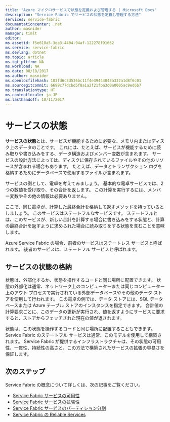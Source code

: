 ```yaml
---
title: "Azure マイクロサービスで状態を定義および管理する | Microsoft Docs"
description: "Service Fabric でサービスの状態を定義し管理する方法"
services: service-fabric
documentationcenter: .net
author: masnider
manager: timlt
editor: 
ms.assetid: f5e618a5-3ea3-4404-94af-122278f91652
ms.service: service-fabric
ms.devlang: dotnet
ms.topic: article
ms.tgt_pltfrm: NA
ms.workload: NA
ms.date: 08/18/2017
ms.author: masnider
ms.openlocfilehash: 103fd6c3d536bc11f4e39444043a332a1d8f6c01
ms.sourcegitcommit: 6699c77dcbd5f8a1a2f21fba3d0a0005ac9ed6b7
ms.translationtype: HT
ms.contentlocale: ja-JP
ms.lasthandoff: 10/11/2017
---
```

# <a name="service-state"></a>サービスの状態
**サービスの状態**とは、サービスが機能するために必要な、メモリ内またはディスク上のデータのことです。 これには、たとえば、サービスが機能するために読み取りや書き込みをする、データ構造およびメンバー変数が含まれます。 サービスの設計方法によっては、ディスクに保存されているファイルやその他のリソースが含まれる場合もあります。 たとえば、データとトランザクション ログを格納するためにデータベースで使用するファイルが含まれます。

サービスの例として、電卓を考えてみましょう。 基本的な電卓サービスでは、2 つの数値を受け取り、その合計を返します。 この計算を実行するには、メンバー変数やその他の情報は必要ありません。

ここで、同じ電卓が、計算した最終合計を格納して返すメソッドを持っているとしましょう。 このサービスはステートフルなサービスです。 ステートフルとは、このサービスが、新しい合計を計算する場合に書き込みをする状態と、計算の最終合計を返すように求められた場合に読み取りをする状態を含むことを意味します。

Azure Service Fabric の場合、前者のサービスはステートレス サービスと呼ばれます。 後者のサービスは、ステートフル サービスと呼ばれます。

## <a name="storing-service-state"></a>サービスの状態の格納
状態は、外部化するか、状態を操作するコードと同じ場所に配置できます。 状態の外部化は通常、ネットワーク上のコンピューターまたは同じコンピューター上のアウト プロセスで実行されている外部データベースやその他のデータ ストアを使用して行われます。 この電卓の例では、データ ストアには、SQL データベースまたは Azure テーブル ストアのインスタンスを指定できます。 合計値の計算要求ごとに、このデータの更新が実行され、値を返すようにサービスに要求すると、ストアからフェッチされた現在の値が返されます。 

状態は、この状態を操作するコードと同じ場所に配置することもできます。 Service Fabric のステートフル サービスは通常、このモデルを使用して構築されます。 Service Fabric が提供するインフラストラクチャは、その状態の可用性、一貫性、持続性の高さと、この方法で構築されたサービスの拡張の容易さを保証します。

## <a name="next-steps"></a>次のステップ
Service Fabric の概念について詳しくは、次の記事をご覧ください。

* [Service Fabric サービスの可用性](service-fabric-availability-services.md)
* [Service Fabric サービスの拡張性](service-fabric-concepts-scalability.md)
* [Service Fabric サービスのパーティション分割](service-fabric-concepts-partitioning.md)
* [Service Fabric の Reliable Services](service-fabric-reliable-services-introduction.md)
